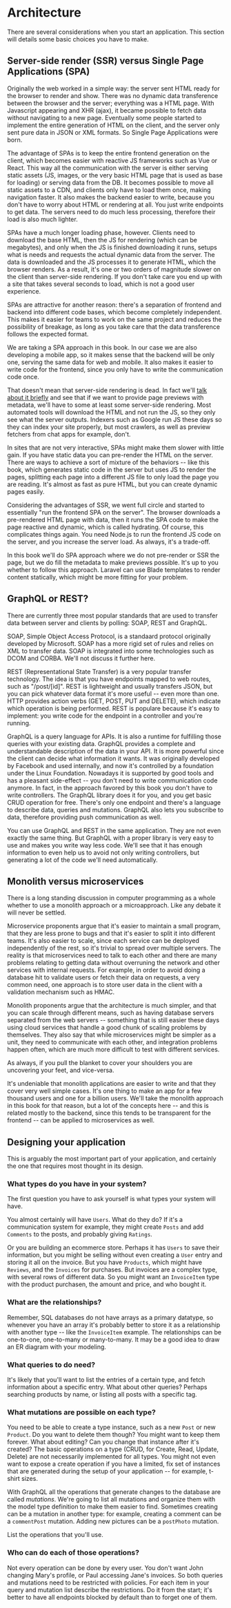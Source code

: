 # Architecture

There are several considerations when you start an application. This section will details some basic choices you have to make.

## Server-side render (SSR) versus Single Page Applications (SPA)

Originally the web worked in a simple way: the server sent HTML ready for the browser to render and show. There was no dynamic data transference between the browser and the server; everything was a HTML page. With Javascript appearing and XHR (ajax), it became possible to fetch data without navigating to a new page. Eventually some people started to implement the entire generation of HTML on the client, and the server only sent pure data in JSON or XML formats. So Single Page Applications were born.

The advantage of SPAs is to keep the entire frontend generation on the client, which becomes easier with reactive JS frameworks such as Vue or React. This way all the communication with the server is either serving static assets (JS, images, or the very basic HTML page that is used as base for loading) or serving data from the DB. It becomes possible to move all static assets to a CDN, and clients only have to load them once, making navigation faster. It also makes the backend easier to write, because you don't have to worry about HTML or rendering at all. You just write endpoints to get data. The servers need to do much less processing, therefore their load is also much lighter.

SPAs have a much longer loading phase, however. Clients need to download the base HTML, then the JS for rendering (which can be megabytes), and only when the JS is finished downloading it runs, setups what is needs and requests the actual dynamic data from the server. The data is downloaded and the JS processes it to generate HTML, which the browser renders. As a result, it's one or two orders of magnitude slower on the client than server-side rendering. If you don't take care you end up with a site that takes several seconds to load, which is not a good user experience.

SPAs are attractive for another reason: there's a separation of frontend and backend into different code bases, which become completely independent. This makes it easier for teams to work on the same project and reduces the possibility of breakage, as long as you take care that the data transference follows the expected format.

We are taking a SPA approach in this book. In our case we are also developing a mobile app, so it makes sense that the backend will be only one, serving the same data for web and mobile. It also makes it easier to write code for the frontend, since you only have to write the communication code once.

That doesn't mean that server-side rendering is dead. In fact we'll [talk about it briefly](./ssr.md) and see that if we want to provide page previews with metadata, we'll have to some at least some server-side rendering. Most automated tools will download the HTML and not run the JS, so they only see what the server outputs. Indexers such as Google run JS these days so they can index your site properly, but most crawlers, as well as preview fetchers from chat apps for example, don't.

In sites that are not very interactive, SPAs might make them slower with little gain. If you have static data you can pre-render the HTML on the server. There are ways to achieve a sort of mixture of the behaviors -- like this book, which generates static code in the server but uses JS to render the pages, splitting each page into a different JS file to only load the page you are reading. It's almost as fast as pure HTML, but you can create dynamic pages easily.

Considering the advantages of SSR, we went full circle and started to essentially "run the frontend SPA on the server". The browser downloads a pre-rendered HTML page with data, then it runs the SPA code to make the page reactive and dynamic, which is called hydrating. Of course, this complicates things again. You need Node.js to run the frontend JS code on the server, and you increase the server load. As always, it's a trade-off.

In this book we'll do SPA approach where we do not pre-render or SSR the page, but we do fill the metadata to make previews possible. It's up to you whether to follow this approach. Laravel can use Blade templates to render content statically, which might be more fitting for your problem.

## GraphQL or REST?

There are currently three most popular standards that are used to transfer data between server and clients by polling: SOAP, REST and GraphQL.

SOAP, Simple Object Access Protocol, is a standaard protocol originally developed by Microsoft. SOAP has a more rigid set of rules and relies on XML to transfer data. SOAP is integrated into some technologies such as DCOM and CORBA. We'll not discuss it further here.

REST (Representational State Transfer) is a very popular transfer technology. The idea is that you have endpoints mapped to web routes, such as "/post/[id]". REST is lightweight and usually transfers JSON, but you can pick whatever data format it's more useful -- even more than one. HTTP provides action verbs (GET, POST, PUT and DELETE), which indicate which operation is being performed. REST is populare because it's easy to implement: you write code for the endpoint in a controller and you're running.

GraphQL is a query language for APIs. It is also a runtime for fulfilling those queries with your existing data. GraphQL provides a complete and understandable description of the data in your API. It is more powerful since the client can decide what information it wants. It was originally developed by Facebook and used internally, and now it's controlled by a foundation under the Linux Foundation. Nowadays it is supported by good tools and has a pleasant side-effect -- you don't need to write communication code anymore. In fact, in the approach favored by this book you don't have to write controllers. The GraphQL library does it for you, and you get basic CRUD operation for free. There's only one endpoint and there's a language to describe data, queries and mutations. GraphQL also lets you subscribe to data, therefore providing push communication as well.

You can use GraphQL and REST in the same application. They are not even exactly the same thing. But GraphQL with a proper library is very easy to use and makes you write way less code. We'll see that it has enough information to even help us to avoid not only writing controllers, but generating a lot of the code we'll need automatically.

## Monolith versus microservices

There is a long standing discussion in computer programming as a whole whether to use a monolith approach or a microapproach. Like any debate it will never be settled.

Microservice proponents argue that it's easier to maintain a small program, that they are less prone to bugs and that it's easier to split it into different teams. It's also easier to scale, since each service can be deployed independently of the rest, so it's trivial to spread over multiple servers. The reality is that microservices need to talk to each other and there are many problems relating to getting data without overruning the network and other services with internal requests. For example, in order to avoid doing a database hit to validate users or fetch their data on requests, a very common need, one approach is to store user data in the client with a validation mechanism such as HMAC.

Monolith proponents argue that the architecture is much simpler, and that you can scale through different means, such as having database servers separated from the web servers -- something that is still easier these days using cloud services that handle a good chunk of scaling problems by themselves. They also say that while microservices might be simpler as a unit, they need to communicate with each other, and integration problems happen often, which are much more difficult to test with different services.

As always, if you pull the blanket to cover your shoulders you are uncovering your feet, and vice-versa.

It's undeniable that monolith applications are easier to write and that they cover very well simple cases. It's one thing to make an app for a few thousand users and one for a billion users. We'll take the monolith approach in this book for that reason, but a lot of the concepts here -- and this is related mostly to the backend, since this tends to be transparent for the frontend -- can be applied to microservices as well.

## Designing your application

This is arguably the most important part of your application, and certainly the one that requires most thought in its design.

### What types do you have in your system?

The first question you have to ask yourself is what types your system will have.

You almost certainly will have `Users`. What do they do? If it's a communication system for example, they might create `Posts` and add `Comments` to the posts, and probably giving `Ratings`.

Or you are building an ecommerce store. Perhaps it has `Users` to save their information, but you might be selling without even creating a `User` entry and storing it all on the invoice. But you have `Products`, which might have `Reviews`, and the `Invoices` for purchases. But invoices are a complex type, with several rows of different data. So you might want an `InvoiceItem` type with the product purchasen, the amount and price, and who bought it.

### What are the relationships?

Remember, SQL databases do not have arrays as a primary datatype, so whenever you have an array it's probably better to store it as a relationship with another type -- like the `InvoiceItem` example. The relationships can be one-to-one, one-to-many or many-to-many. It may be a good idea to draw an ER diagram with your modeling.

### What queries to do need?

It's likely that you'll want to list the entries of a certain type, and fetch information about a specific entry. What about other queries? Perhaps searching products by name, or listing all posts with a specific tag.

### What mutations are possible on each type?

You need to be able to create a type instance, such as a new `Post` or new `Product`. Do you want to delete them though? You might want to keep them forever. What about editing? Can you change that instance after it's created? The basic operations on a type (CRUD, for Create, Read, Update, Delete) are not necessarily implemented for all types. You might not even want to expose a create operation if you have a limited, fix set of instances that are generated during the setup of your application -- for example, t-shirt sizes.

With GraphQL all the operations that generate changes to the database are called _mutations_. We're going to list all mutations and organize them with the model type definition to make them easier to find. Sometimes creating can be a mutation in another type: for example, creating a comment can be a `commentPost` mutation. Adding new pictures can be a `postPhoto` mutation.

List the operations that you'll use.

### Who can do each of those operations?

Not every operation can be done by every user. You don't want John changing Mary's profile, or Paul accessing Jane's invoices. So both queries and mutations need to be restricted with policies. For each item in your query and mutation list describe the restrictions. Do it from the start; it's better to have all endpoints blocked by default than to forget one of them.
